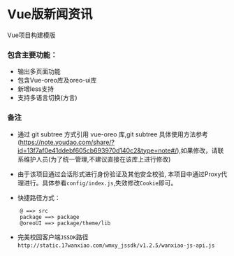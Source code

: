 # Vue版新闻资讯


Vue项目构建模版

### 包含主要功能：
- 输出多页面功能
- 包含Vue-oreo库及oreo-ui库
- 新增less支持
- 支持多语言切换(方言)



### 备注

- 通过 git subtree 方式引用 vue-oreo 库,git subtree 具体使用方法参考(https://note.youdao.com/share/?id=13f7af0e41ddebf605cb693970d140c2&type=note#/),如果修改，请联系维护人员(为了统一管理,不建议直接在该库上进行修改)

- 由于该项目通过会话形式进行身份验证及其他安全校验, 本项目中通过Proxy代理进行。具体参看`config/index.js`,失效修改`Cookie`即可。

- 快捷路径方式：

```
    @ ==> src
    package ==> package
    @oreoUI ==> package/theme/lib
```
- 完美校园客户端`JSSDK`路径`http://static.17wanxiao.com/wmxy_jssdk/v1.2.5/wanxiao-js-api.js`

